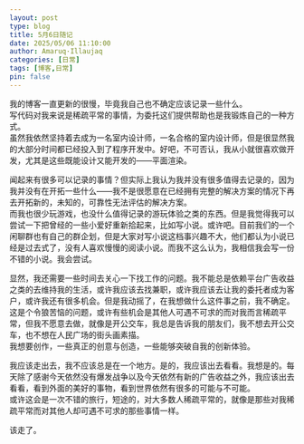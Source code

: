 ```yaml
---
layout: post
type: blog
title: 5月6日随记
date: 2025/05/06 11:10:00
author: Amaruq·Illaujaq
categories: [日常]
tags: [博客,日常]
pin: false
---
```


我的博客一直更新的很慢，毕竟我自己也不确定应该记录一些什么。  
写代码对我来说是稀疏平常的事情，为委托这们提供帮助也是我锻炼自己的一种方式。  
虽然我依然坚持着去成为一名室内设计师，一名合格的室内设计师，但是很显然我的大部分时间都已经投入到了程序开发中。好吧，不可否认，我从小就很喜欢做开发，尤其是这些既能设计又能开发的——平面渲染。

闻起来有很多可以记录的事情？但实际上我认为我并没有很多值得去记录的，因为我并没有在开拓一些什么——我不是很愿意在已经拥有完整的解决方案的情况下再去开拓新的，未知的，可靠性无法评估的解决方案。  
而我也很少玩游戏，也没什么值得记录的游玩体验之类的东西。但是我觉得我可以尝试一下把曾经的一些小爱好重新拾起来，比如写小说。或许吧。目前我们的一个闲聊群也有自己的群企划，但是大家对写小说这档事兴趣不大，他们都认为小说已经是过去式了，没有人喜欢慢慢的阅读小说。而我不这么认为，我相信我会写一份不错的小说。我会尝试。

显然，我还需要一些时间去关心一下找工作的问题。我不能总是依赖平台广告收益之类的去维持我的生活，或许我应该去找兼职，或许我应该去让我的委托者成为客户，或许我还有很多机会。但是我动摇了，在我想做什么这件事之前，我不确定。这是个令狼苦恼的问题，或许有些机会是其他人可遇不可求的而对我而言稀疏平常，但我不愿意去做，就像是开公交车，我总是告诉我的朋友们，我不想去开公交车，也不想在人民广场的街头画素描。  
我想要创作，一些真正的创意与创造，一些能够突破自我的创新体验。

我应该走出去，我不应该总是在一个地方。是的，我应该出去看看。我想是的。每天除了感谢今天依然没有爆发战争以及今天依然有新的广告收益之外，我应该出去看看，看到外面的美好的事物，看到世界依然有很多的可能与不可能。  
或许这会是一次不错的旅行，短途的，对大多数人稀疏平常的，就像是那些对我稀疏平常而对其他人却可遇不可求的那些事情一样。

该走了。
